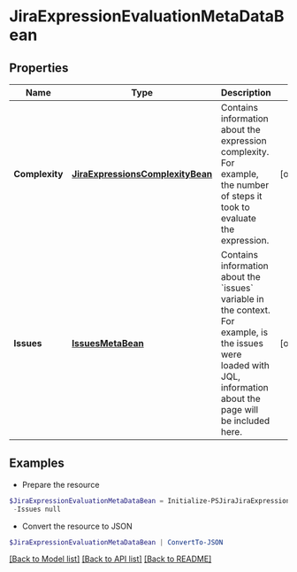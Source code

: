 # JiraExpressionEvaluationMetaDataBean
## Properties

Name | Type | Description | Notes
------------ | ------------- | ------------- | -------------
**Complexity** | [**JiraExpressionsComplexityBean**](JiraExpressionsComplexityBean.md) | Contains information about the expression complexity. For example, the number of steps it took to evaluate the expression. | [optional] 
**Issues** | [**IssuesMetaBean**](IssuesMetaBean.md) | Contains information about the &#x60;issues&#x60; variable in the context. For example, is the issues were loaded with JQL, information about the page will be included here. | [optional] 

## Examples

- Prepare the resource
```powershell
$JiraExpressionEvaluationMetaDataBean = Initialize-PSJiraJiraExpressionEvaluationMetaDataBean  -Complexity null `
 -Issues null
```

- Convert the resource to JSON
```powershell
$JiraExpressionEvaluationMetaDataBean | ConvertTo-JSON
```

[[Back to Model list]](../README.md#documentation-for-models) [[Back to API list]](../README.md#documentation-for-api-endpoints) [[Back to README]](../README.md)

